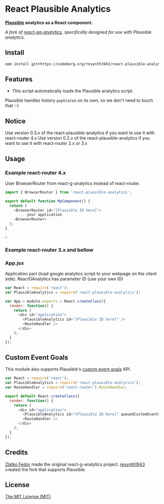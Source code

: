 # React Plausible Analytics

**[Plausible](https://plausible.io) analytics as a React component.**

*A fork of [react-ga-analytics](https://github.com/seeden/react-g-analytics), specifically designed for use with Plausible analytics.*

## Install

```sh
npm install git+https://codeberg.org/resynth1943/react-plausible-analytics.git#master
```

## Features

 * This script automatically loads the Plausible analytics script.

Plausible handles history `popState`s on its own, so we don't need to touch that :-)

## Notice

Use version 0.3.x of the react-plausible-analytics if you want to use it with react-router 4.x
Use version 0.2.x of the react-plausible-analytics if you want to use it with react-router 2.x or 3.x

## Usage

### Example react-router 4.x

User BrowserRouter from react-g-analytics instead of react-router.

```js
import { BrowserRouter } from 'react-plausible-analytics';

export default function MyComponent() {
  return (
    <BrowserRouter id="[Plausible ID here]">
      ... your application
    <BrowserRouter>
  );
}

>
```

### Example react-router 3.x and bellow

### App.jsx

Application part (load google analytics script to your webpage on the client side).
ReactGAnalytics has parameter ID (use your own ID)

```js
var React = require('react');
var PlausibleAnalytics = require('react-plausible-analytics');

var App = module.exports = React.createClass({
  render: function() {
    return (
      <div id="application">
        <PlausibleAnalytics id="[Plausible ID here]" />
        <RouteHandler />
      </div>
    );
  }
});
```

## Custom Event Goals

This module also supports Plausible's [custom event goals](https://docs.plausible.io/custom-event-goals) API.

```js
var React = require('react');
var PlausibleAnalytics = require('react-plausible-analytics');
var RouteHandler = require('react-router').RouteHandler;

export default React.createClass({
  render: function() {
    return (
      <div id="application">
        <PlausibleAnalytics id="[Plausible ID here]" queuedCustomEvents={["customEvent"]} />
        <RouteHandler />
      </div>
    );
  }
});
```

## Credits

[Zlatko Fedor](http://github.com/seeden) made the original react-g-analytics project.
[resynth1943](https://resynth1943.net) created the fork that supports Plausible.

## License

[The MIT License (MIT)](LICENSE)
